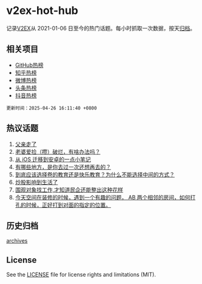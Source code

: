 # v2ex-hot-hub

 记录[V2EX](https://www.v2ex.com/)从 2021-01-06 日至今的热门话题。每小时抓取一次数据，按天[归档](archives)。
 
 ## 相关项目

- [GitHub热榜](https://github.com/snaildev/github-hot-hub)
- [知乎热榜](https://github.com/snaildev/zhihu-hot-hub)
- [微博热榜](https://github.com/snaildev/weibo-hot-hub)
- [头条热榜](https://github.com/snaildev/toutiao-hot-hub)
- [抖音热榜](https://github.com/snaildev/douyin-hot-hub)


 `更新时间：2025-04-26 16:11:40 +0800`

## 热议话题

1. [父亲走了](https://www.v2ex.com/t/1128071)
1. [老婆爱捡（攒）破烂，有啥办法吗？](https://www.v2ex.com/t/1128134)
1. [从 iOS 迁移到安卓的一点小笔记](https://www.v2ex.com/t/1128125)
1. [有哪些地方，是你去过一次还想再去的？](https://www.v2ex.com/t/1128141)
1. [到底应该选择卷的教育还是快乐教育？为什么不能选择中间的方式？](https://www.v2ex.com/t/1128063)
1. [炒股影响到生活了](https://www.v2ex.com/t/1128075)
1. [围观对象找工作,才知道民企还能整出这种花样](https://www.v2ex.com/t/1128067)
1. [今天空间在装修的时候，遇到一个有趣的问题， AB 两个相邻的房间，如何打孔的时候，正好打到对面的指定的位置。](https://www.v2ex.com/t/1128129)

## 历史归档

[archives](archives)

## License

See the [LICENSE](LICENSE) file for license rights and limitations (MIT).
